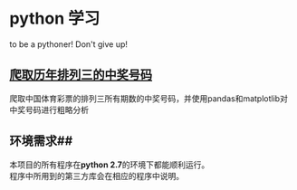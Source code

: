 # python 学习 #
to be a pythoner! Don't give up!

## [爬取历年排列三的中奖号码](https://github.com/LooEv/learning-python/tree/master/winning_numbers_of_pailiesan) ##
爬取中国体育彩票的排列三所有期数的中奖号码，并使用pandas和matplotlib对中奖号码进行粗略分析


## 环境需求##
本项目的所有程序在**python 2.7**的环境下都能顺利运行。  
程序中所用到的第三方库会在相应的程序中说明。